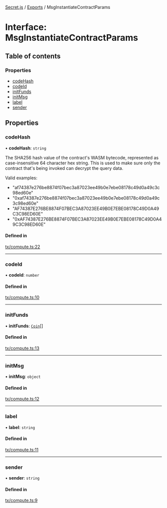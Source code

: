 [Secret.js](../README.md) / [Exports](../modules.md) / MsgInstantiateContractParams

# Interface: MsgInstantiateContractParams

## Table of contents

### Properties

- [codeHash](MsgInstantiateContractParams.md#codehash)
- [codeId](MsgInstantiateContractParams.md#codeid)
- [initFunds](MsgInstantiateContractParams.md#initfunds)
- [initMsg](MsgInstantiateContractParams.md#initmsg)
- [label](MsgInstantiateContractParams.md#label)
- [sender](MsgInstantiateContractParams.md#sender)

## Properties

### codeHash

• **codeHash**: `string`

The SHA256 hash value of the contract's WASM bytecode, represented as case-insensitive 64 character hex string. This is used to make sure only the contract that's being invoked can decrypt the query data.

Valid examples:
- "af74387e276be8874f07bec3a87023ee49b0e7ebe08178c49d0a49c3c98ed60e"
- "0xaf74387e276be8874f07bec3a87023ee49b0e7ebe08178c49d0a49c3c98ed60e"
- "AF74387E276BE8874F07BEC3A87023EE49B0E7EBE08178C49D0A49C3C98ED60E"
- "0xAF74387E276BE8874F07BEC3A87023EE49B0E7EBE08178C49D0A49C3C98ED60E"

#### Defined in

[tx/compute.ts:22](https://github.com/scrtlabs/secret.js/blob/839fe3d/src/tx/compute.ts#L22)

___

### codeId

• **codeId**: `number`

#### Defined in

[tx/compute.ts:10](https://github.com/scrtlabs/secret.js/blob/839fe3d/src/tx/compute.ts#L10)

___

### initFunds

• **initFunds**: [`Coin`](Coin.md)[]

#### Defined in

[tx/compute.ts:13](https://github.com/scrtlabs/secret.js/blob/839fe3d/src/tx/compute.ts#L13)

___

### initMsg

• **initMsg**: `object`

#### Defined in

[tx/compute.ts:12](https://github.com/scrtlabs/secret.js/blob/839fe3d/src/tx/compute.ts#L12)

___

### label

• **label**: `string`

#### Defined in

[tx/compute.ts:11](https://github.com/scrtlabs/secret.js/blob/839fe3d/src/tx/compute.ts#L11)

___

### sender

• **sender**: `string`

#### Defined in

[tx/compute.ts:9](https://github.com/scrtlabs/secret.js/blob/839fe3d/src/tx/compute.ts#L9)
